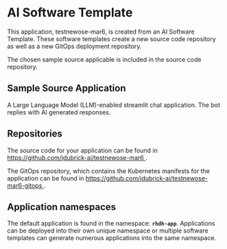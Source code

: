 # AI Software Template

This application, testnewose-mar6, is created from an AI Software Template. These software templates create a new source code repository as well as a new GitOps deployment repository.

The chosen sample source applicable is included in the source code repository.

## Sample Source Application

A Large Language Model (LLM)-enabled streamlit chat application. The bot replies with AI generated responses.

## Repositories

The source code for your application can be found in [https://github.com/jdubrick-ai/testnewose-mar6 ](https://github.com/jdubrick-ai/testnewose-mar6 ).
 
The GitOps repository, which contains the Kubernetes manifests for the application can be found in 
[https://github.com/jdubrick-ai/testnewose-mar6-gitops ](https://github.com/jdubrick-ai/testnewose-mar6-gitops ). 

## Application namespaces 

The default application is found in the namespace: **`rhdh-app`**. Applications can be deployed into their own unique namespace or multiple software templates can generate numerous applications into the same namespace.